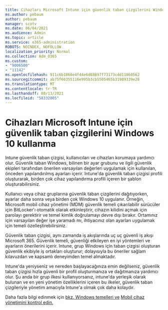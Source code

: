 ```yaml
---
title: Cihazları Microsoft Intune için güvenlik taban çizgilerini Windows 10 kullanma
ms.author: pebaum
author: pebaum
manager: scotv
ms.date: 06/04/2021
ms.audience: Admin
ms.topic: article
ms.service: o365-administration
ROBOTS: NOINDEX, NOFOLLOW
localization_priority: Normal
ms.collection: Adm_O365
ms.custom:
- "9006500"
- "11142"
ms.openlocfilehash: 911c6b1860e4f44e6d88897f73173cdd11060562
ms.sourcegitcommit: ab75f66355116e995b3cb5505465b31989339e28
ms.translationtype: MT
ms.contentlocale: tr-TR
ms.lasthandoff: 08/13/2021
ms.locfileid: "58332005"
---
```

# <a name="use-microsoft-intune-security-baselines-to-configure-windows-10-devices"></a>Cihazları Microsoft Intune için güvenlik taban çizgilerini Windows 10 kullanma

Intune güvenlik taban çizgisi, kullanıcıları ve cihazları korumaya yardımcı olur. Güvenlik taban Windows, bilinen bir ayar grubunu ve ilgili güvenlik ekipleri tarafından önerilen varsayılan değerleri uygulamak için kullanılan, önceden yapılandırılmış ayarları içerir. Intune'da güvenlik taban çizgisi profili oluşturarak, birden çok cihaz yapılandırma profili içeren bir şablon oluşturabilirsiniz.

Kullanıcı veya cihaz gruplarına güvenlik taban çizgilerini dağıtıyorken, ayarlar daha sonra veya birden çok Windows 10 uygulanır. Örneğin, Microsoft mobil cihaz yönetimi (MDM) güvenlik temeli çıkarılabilir sürücüler için BitLocker'ı otomatik olarak etkinleştirir, cihazın kilidini açmak için parolayı gerektirir ve temel kimlik doğrulamayı devre dışı bırakır. Ortamınız için varsayılan değer işe yaramadı mı, ihtiyacınız olan ayarları uygulamak için temeli özelleştirebilirsiniz.

Güvenlik taban çizgisi, aynı zamanda iş akışlarında uç uç güvenli iş akışı Microsoft 365. Güvenlik temeli, güvenliği etkileyen en iyi yöntemleri ve ayarların önerilerini içerir. Intune, grup Windows için taban çizgisi oluşturan güvenlik ekibiyle iş ortakları oluşturur; dolayısıyla bu öneriler sağlam kılavuzdan ve kapsamlı deneyimden temel almaktadır.

Intune'da yeniyseniz ve nereden başlayacağınıza emin değilseniz, güvenlik taban çizgisi hızla güvenli bir profil oluşturmanıza ve dağıtmanıza yardımcı olur. Şu anda bir grup ilkesi kullanıyorsanız, intune'da yerleşik olarak bulunan ve en yeni yönetim özelliklerini içeren bu ilkeler, güvenlik taban çizgileriyle yönetim amacıyla Intune'a olmak çok daha kolaydır.

Daha fazla bilgi edinmek için [bkz. Windows temelleri ve](https://docs.microsoft.com/windows/security/threat-protection/windows-security-baselines) [Mobil cihaz yönetimini kontrol edin.](https://docs.microsoft.com/windows/client-management/mdm/)

